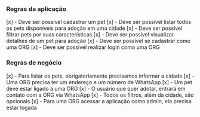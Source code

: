 ### Regras da aplicação

[x] - Deve ser possível cadastrar um pet
[x] - Deve ser possível listar todos os pets disponíveis para adoção em uma cidade
[x] - Deve ser possível filtrar pets por suas características
[x] - Deve ser possível visualizar detalhes de um pet para adoção
[x] - Deve ser possível se cadastrar como uma ORG
[x] - Deve ser possível realizar login como uma ORG

### Regras de negócio

[x] - Para listar os pets, obrigatoriamente precisamos informar a cidade
[x] - Uma ORG precisa ter um endereço e um número de WhatsApp
[x] - Um pet deve estar ligado a uma ORG
[x] - O usuário que quer adotar, entrará em contato com a ORG via WhatsApp
[x] - Todos os filtros, além da cidade, são opcionais
[x] - Para uma ORG acessar a aplicação como admin, ela precisa estar logada
